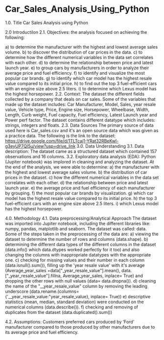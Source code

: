 # Car_Sales_Analysis_Using_Python

1.0. Title
Car Sales Analysis using Python

2.0 Introductilon
2.1. Objectives: the analysis focused on achieving the following:

a) to determine the manufacturer with the highest and lowest average sales volume.
b) to discover the distribution of car prices in the data.
c) to determine how the different numerical variables in the data set correlates with each other.
d) to determine the relationship between price and latest launch year.
e) to group cars by manufacturers in order to analyze their average price and fuel efficiency.
f) to identify and visualize the most popular car brands. g) to identify which car model has the highest resale value compared to its initial price.
h) to find out the top 3 fuel-efficient cars with an engine size above 2.5 liters.
i) to determine which Lexus model has the highest horsepower.
2.2. Context:
The dataset the different fields collected by a company that deals on car sales.  Some of the variables that made up the dataset includes: Car Manufacturer, Model, Sales, year resale value, Vehicle type, Price, Engine size, Horsepower, Wheelbase, Width, Length, Curb weight, Fuel capacity, Fuel efficiency, Latest Launch year and Power perf factor. The dataset contains different datatype which includes: strings, integers and floats.
2.3. Data Sources
The primary source of data used here is Car_sales.csv and it's an open source data which was given as a practice data. The following is the link to the dataset: https://drive.google.com/file/d/1TLTcaj1-YRat32RBeKwl-g3eyUP7QI5u/view?usp=drive_link
3.0. Data Understanding
3.1. Data description: The dataset came as a structured dataset which contained 157 observations and 16 columns. 
3.2. Exploratory data analysis (EDA): Python (Jupiter notebook) was implored in cleaning and analyzing the dataset. At the end of the analysis, we were able to determine:
a) the manufacturer with the highest and lowest average sales volume.
b) the distribution of car prices in the dataset.
c) how the different numerical variables in the data set correlates with each other.
d) the relationship between price and latest launch year.
e) the average price and fuel efficiency of each manufacturer by grouping.
f)  the most popular car brands by visualization.
g) which car model has the highest resale value compared to its initial price.
h) the top 3 fuel-efficient cars with an engine size above 2.5 liters.
i) which Lexus model has the highest horsepower.

4.0. Methodology
4.1. Data preprocessing/Analytical Approach
The dataset was imported into Jupiter notebook, including the different libraries like: numpy, pandas, matplotlib and seaborn. The dataset was called: data.
Some of the steps taken in the preprocessing of the data are:
a) viewing the dataset to determine the number of rows and columns (data.shape).
b) determining the different data types of the different columns in the dataset (data.info() which data.dtypes worked perfectly for it too) and also changing the columns with inappropriate datatypes with the appropriate one.
c) checking for missing values and their number in each column (data.isnull().sum()), filling up the 'year resale value' with it's average (Average_year_sales =data["_year_resale_value"].mean(), data.["_year_resale_value"].fillna, Average_year_sales, inplace= True) and dropping the other rows with null values (data= data.dropna()).
d) cleaning the name of the "__year_resale_value" column by removing the leading underscore (data.rename.(columns={'__year_resale_value:"year_resale_value}, inplace= True))
e) descriptive statistics (mean, median, standard deviation) were conducted on the numerical columns (data.describe()).
f) checking and removing of duplicates from the dataset (data.duplicated().sum())

4.2. Assumptions:
Customers preferred cars produced by ‘Ford’ manufacturer compared to those produced by other manufacturers due to its average price and fuel efficiency.
